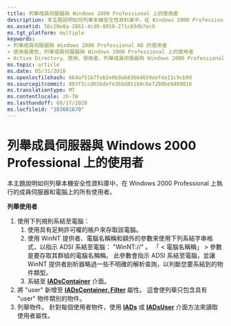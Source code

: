 ```yaml
---
title: 列舉成員伺服器與 Windows 2000 Professional 上的使用者
description: 本主題說明如何列舉本機安全性資料庫中，在 Windows 2000 Professional 上執行的成員伺服器和電腦上的所有使用者。
ms.assetid: 56c20e8a-2861-4cd9-8058-271c89db7ec9
ms.tgt_platform: multiple
keywords:
- 列舉成員伺服器與 Windows 2000 Professional AD 的使用者
- 使用者廣告，列舉成員伺服器與 Windows 2000 Professional 上的使用者
- Active Directory、使用、使用者、列舉成員伺服器與 Windows 2000 Professional 的使用者
ms.topic: article
ms.date: 05/31/2018
ms.openlocfilehash: 664af51b7feb2e0b9a683664659eefda11c9cb9d
ms.sourcegitcommit: 803f3ccd65bdefe36bd851b9c6e7280be9489016
ms.translationtype: MT
ms.contentlocale: zh-TW
ms.lasthandoff: 08/17/2020
ms.locfileid: "103681670"
---
```

# <a name="enumerating-users-on-member-servers-and-windows-2000-professional"></a>列舉成員伺服器與 Windows 2000 Professional 上的使用者

本主題說明如何列舉本機安全性資料庫中，在 Windows 2000 Professional 上執行的成員伺服器和電腦上的所有使用者。

**列舉使用者**

1.  使用下列規則系結至電腦：
    1.  使用具有足夠許可權的帳戶來存取該電腦。
    2.  使用 WinNT 提供者、電腦名稱稱和額外的參數來使用下列系結字串格式，以指示 ADSI 系結至電腦： "WinNT://" <computer name> <computer> 。 「 &lt; 電腦名稱稱」 &gt; 參數是要存取其群組的電腦名稱稱。 此參數會指示 ADSI 系結至電腦，並讓 WinNT 提供者剖析器略過一些不明確的解析查詢，以判斷您要系結到的物件類型。
    3.  系結至 [**IADsContainer**](/windows/desktop/api/iads/nn-iads-iadscontainer) 介面。
2.  將 "user" 新增至 [**IADsContainer. Filter**](/windows/desktop/ADSI/iadscontainer-property-methods) 屬性。 這會使列舉只包含具有 "user" 物件類別的物件。
3.  列舉物件。 針對每個使用者物件，使用 [**IADs**](/windows/desktop/api/iads/nn-iads-iads) 或 [**IADsUser**](/windows/desktop/api/iads/nn-iads-iadsuser) 介面方法來讀取使用者屬性。

 

 